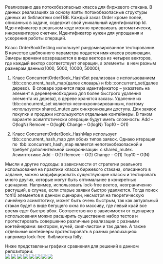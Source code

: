 Реализовано два потокобезопасных класса для биржевого стакана. В данных реализациях за основу взяты потокобезопасные структуры данных из библиотеки oneTBB.
Каждый заказ Order кроме полей, описанных в задаче, содержит свой уникальный идентификатор Id. Идентификатор в реальном коде можно присваивать автоматически, инкрементирую счетчик. Идентификатор нужен для упрощения и ускорения работы операций.  

Класс OrderBookTesting использует рандомизированное тестирование. В качестве шаблонного параметра подается имя класса реализации. Замеры времени возвращаются в виде вектора из четырех векторов, где каждый вектор соответствует операции, а элементы  в нем разным размерам данных(1000, 5000, 10000, 50000);  

1) Класс ConcurrentOrderBook_HashSet реализован с использованием tbb::concurrent_hash_map(далее словарь) и tbb::concurrent_set(далее дерево).  В словаре хранится пара идентификатор – указатель на элемент в дереве(необходимо для более быстрого удаления элемента из дерева), в дереве хранятся заказы. Удаление из tbb::concurrent_set является несинхронизированным, поэтому используется shared_mutex для синхронизации доступа. Для заявок покупки и продажи используются отдельные контейнеры. В таком варианте асимптотически операции будут иметь сложность:
Add – O(logN)
Remove – O(logN)
Change – O(logN)
Top10 – O(1)

3) Класс ConcurrentOrderBook_HashMap использует  tbb::concurrent_hash_map для обоих типов заявок. Однако итерация по  tbb::concurrent_hash_map является непотокобезопасной и требует дополнительной синхронизации  с shared_mutex. Асимптотики:
Add – O(1)
Remove – O(1)
Change – O(1)
Top10 – O(N)

Мысли и другие подходы: в зависимости от стратегии реального использования на практики класса биржевого стакана, описанного в задание, можно модифицировать существующие классы и тестировать много других, которые могут быть оптимальнее в конкретных сценариях. Например, использовать lock-free вектор, неограниченно растущий, в случае, если старые заявки быстро удаляются. Тогда поиск топ10 элементов в данном сценарии, несмотря на теоретическую линейную асимптотику, может быть очень быстрым, так как актуальный стакан будет в виде бегущего окна по массиву, где левый край все время едет быстро вбок. Соответственно в зависимости от сценариев использования можно расширить существенно набор тестов и протестировать совершенно различные реализации с разными контейнерами: вектором, кучей, скип-листом и так далее. А также отдельные контейнеры протестировать в разных реализациях: например lock-free  библиотека folly.  

Ниже представлены графики сравнения для решений в данном репозитории:  
![](img/s1.png)
![](img/s2.png)
![](img/s3.png)
![](img/s4.png)
![](img/m1.png)
![](img/m2.png)
![](img/m3.png)
![](img/m4.png)

